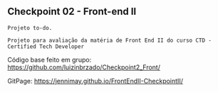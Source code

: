 ## Checkpoint 02 - Front-end II
	Projeto to-do.
	
	Projeto para avaliação da matéria de Front End II do curso CTD - Certified Tech Developer

Código base feito em grupo: https://github.com/luizinbrzado/Checkpoint2_Front/

GitPage: https://jennimay.github.io/FrontEndII-CheckpointII/